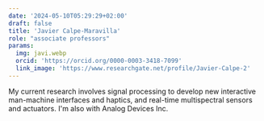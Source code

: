```yaml
---
date: '2024-05-10T05:29:29+02:00'
draft: false
title: 'Javier Calpe-Maravilla'
role: "associate professors"
params:
  img: javi.webp
  orcid: 'https://orcid.org/0000-0003-3418-7099'
  link_image: 'https://www.researchgate.net/profile/Javier-Calpe-2'
---
```


My current research involves signal processing to develop new interactive man-machine interfaces and haptics, and real-time multispectral sensors and actuators. I'm also with Analog Devices Inc.
